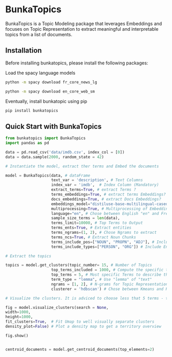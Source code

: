 # BunkaTopics

BunkaTopics is a Topic Modeling package that leverages Embeddings and focuses on Topic Representation to extract meaningful and interpretable topics from a list of documents.

## Installation

Before installing bunkatopics, please install the following packages:

Load the spacy language models

```bash
python -m spacy download fr_core_news_lg
```

```bash
python -m spacy download en_core_web_sm
```

Eventually, install bunkatopic using pip

```bash
pip install bunkatopics
```

## Quick Start with BunkaTopics

```python
from bunkatopics import BunkaTopics
import pandas as pd

data = pd.read_csv('data/imdb.csv', index_col = [0])
data = data.sample(2000, random_state = 42)

# Instantiate the model, extract ther terms and Embed the documents

model = BunkaTopics(data, # dataFrame
                    text_var = 'description', # Text Columns
                    index_var = 'imdb',  # Index Column (Mandatory)
                    extract_terms=True, # extract Terms ?
                    terms_embeddings=True, # extract terms Embeddings?
                    docs_embeddings=True, # extract Docs Embeddings?
                    embeddings_model="distiluse-base-multilingual-cased-v1", # Chose an embeddings Model
                    multiprocessing=True, # Multiprocessing of Embeddings
                    language="en", # Chose between English "en" and French "fr"
                    sample_size_terms = len(data),
                    terms_limit=10000, # Top Terms to Output
                    terms_ents=True, # Extract entities
                    terms_ngrams=(1, 2), # Chose Ngrams to extract
                    terms_ncs=True, # Extract Noun Chunks
                    terms_include_pos=["NOUN", "PROPN", "ADJ"], # Include Part-of-Speech
                    terms_include_types=["PERSON", "ORG"]) # Include Entity Types

# Extract the topics

topics = model.get_clusters(topic_number= 15, # Number of Topics
                    top_terms_included = 1000, # Compute the specific terms from the top n terms
                    top_terms = 5, # Most specific Terms to describe the topics
                    term_type = "lemma", # Use "lemma" of "text"
                    ngrams = [1, 2], # N-grams for Topic Representation
                    clusterer = 'hdbscan') # Chose between Kmeans and HDBSCAN

# Visualize the clusters. It is adviced to choose less that 5 terms - top_terms = 5 - to avoid overchanging the Figure

fig = model.visualize_clusters(search = None, 
width=1000, 
height=1000, 
fit_clusters=True,  # Fit Umap to well visually separate clusters
density_plot=False) # Plot a density map to get a territory overview

fig.show()


centroid_documents = model.get_centroid_documents(top_elements=2)
```
